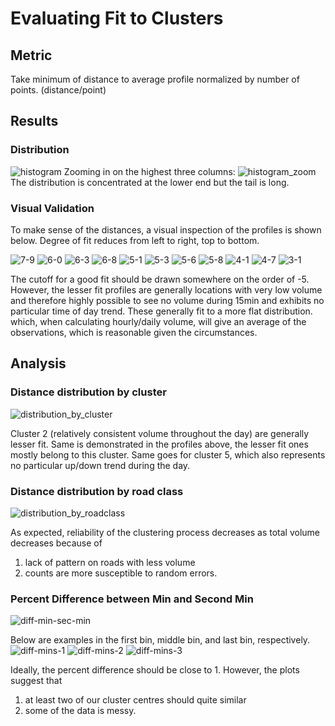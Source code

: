 # Evaluating Fit to Clusters

## Metric
Take minimum of distance to average profile normalized by number of points. (distance/point)

## Results
### Distribution
![histogram](img/histogram.png)
Zooming in on the highest three columns:
![histogram_zoom](img/histogram_zoom.png)
The distribution is concentrated at the lower end but the tail is long.

### Visual Validation
To make sense of the distances, a visual inspection of the profiles is shown below.
Degree of fit reduces from left to right, top to bottom.

![7-9](img/7-9.png)
![6-0](img/6-0.png)
![6-3](img/6-3.png)
![6-8](img/6-8.png)
![5-1](img/5-1.png)
![5-3](img/5-3.png)
![5-6](img/5-6.png)
![5-8](img/5-8.png)
![4-1](img/4-1.png)
![4-7](img/4-7.png)
![3-1](img/3-1.png)

The cutoff for a good fit should be drawn somewhere on the order of -5. However, the lesser fit profiles are generally locations with very low volume and therefore highly possible to see no volume during 15min and exhibits no particular time of day trend. These generally fit to a more flat distribution. which, when calculating hourly/daily volume, will give an average of the observations, which is reasonable given the circumstances. 

## Analysis
### Distance distribution by cluster
![distribution_by_cluster](img/distribution_by_cluster.png)

Cluster 2 (relatively consistent volume throughout the day) are generally lesser fit. Same is demonstrated in the profiles above, the lesser fit ones mostly belong to this cluster. 
Same goes for cluster 5, which also represents no particular up/down trend during the day.

### Distance distribution by road class
![distribution_by_roadclass](img/distribution_by_roadclass.png)

As expected, reliability of the clustering process decreases as total volume decreases because of
1. lack of pattern on roads with less volume
2. counts are more susceptible to random errors. 

### Percent Difference between Min and Second Min
![diff-min-sec-min](img/diff-min-sec-min.PNG)

Below are examples in the first bin, middle bin, and last bin, respectively.  
![diff-mins-1](img/diff-mins-1.png)
![diff-mins-2](img/diff-mins-2.png)
![diff-mins-3](img/diff-mins-3.png)

Ideally, the percent difference should be close to 1. However, the plots suggest that
1. at least two of our cluster centres should quite similar
2. some of the data is messy.
